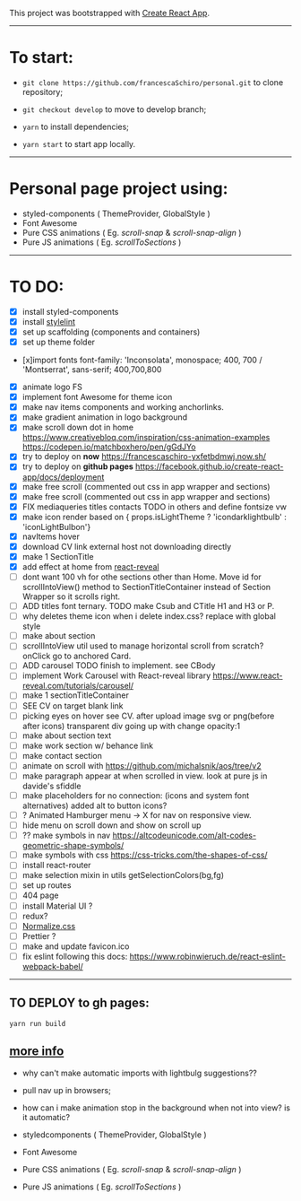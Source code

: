 This project was bootstrapped with [Create React App](https://github.com/facebook/create-react-app).

---

# To start:

- `git clone https://github.com/francescaSchiro/personal.git` to clone repository;

- `git checkout develop` to move to develop branch;

- `yarn` to install dependencies;

- `yarn start` to start app locally.

---

# Personal page project using:

- styled-components ( ThemeProvider, GlobalStyle )
- Font Awesome
- Pure CSS animations ( Eg. _scroll-snap_ & _scroll-snap-align_ )
- Pure JS animations ( Eg. _scrollToSections_ )

---

# TO DO:

- [x] install styled-components
- [x] install [stylelint](https://github.com/styled-components/stylelint-processor-styled-components)
- [x] set up scaffolding (components and containers)
- [x] set up theme folder
- [x]import fonts font-family: 'Inconsolata', monospace; 400, 700 / 'Montserrat', sans-serif; 400,700,800
- [x] animate logo FS
- [x] implement font Awesome for theme icon
- [x] make nav items components and working anchorlinks.
- [x] make gradient animation in logo background
- [x] make scroll down dot in home https://www.creativebloq.com/inspiration/css-animation-examples https://codepen.io/matchboxhero/pen/gGdJYo
- [x] try to deploy on **now** https://francescaschiro-yxfetbdmwj.now.sh/
- [x] try to deploy on **github pages** https://facebook.github.io/create-react-app/docs/deployment
- [x] make free scroll (commented out css in app wrapper and sections)
- [x] make free scroll (commented out css in app wrapper and sections)
- [x] FIX mediaqueries titles contacts TODO in others and define fontsize vw
- [x] make icon render based on { props.isLightTheme ? 'icondarklightbulb' : 'iconLightBulbon'}
- [x] navItems hover
- [x] download CV link external host not downloading directly
- [x] make 1 SectionTitle
- [x] add  effect at home from [react-reveal](https://www.react-reveal.com/docs/props/)
- [ ] dont want 100 vh for othe sections other than Home. Move id for scrollIntoView() method to SectionTitleContainer instead of Section Wrapper so it scrolls right.
- [ ] ADD titles font ternary. TODO make Csub and CTitle H1 and H3 or P.
- [ ] why deletes theme icon when i delete index.css? replace with global style
- [ ] make about section
- [ ] scrollIntoView util used to manage horizontal scroll from scratch? onClick go to anchored Card.
- [ ] ADD carousel TODO finish to implement. see CBody
- [ ] implement Work Carousel with React-reveal library https://www.react-reveal.com/tutorials/carousel/
- [ ] make 1 sectionTitleContainer
- [ ] SEE CV on target blank link
- [ ] picking eyes on hover see CV. after upload image svg or png(before after icons) transparent div going up with change opacity:1
- [ ] make about section text
- [ ] make work section w/ behance link
- [ ] make contact section
- [ ] animate on scroll with https://github.com/michalsnik/aos/tree/v2
- [ ] make paragraph appear at when scrolled in view. look at pure js in davide's sfiddle
- [ ] make placeholders for no connection: (icons and system font alternatives) added alt to button icons?
- [ ] ? Animated Hamburger menu -> X for nav on responsive view.
- [ ] hide menu on scroll down and show on scroll up
- [ ] ?? make symbols in nav https://altcodeunicode.com/alt-codes-geometric-shape-symbols/
- [ ] make symbols with css https://css-tricks.com/the-shapes-of-css/
- [ ] install react-router
- [ ] make selection mixin in utils getSelectionColors(bg,fg)
- [ ] set up routes
- [ ] 404 page
- [ ] install Material UI ?
- [ ] redux?
- [ ] [Normalize.css](http://necolas.github.io/normalize.css/)
- [ ] Prettier ?
- [ ] make and update favicon.ico
- [ ] fix eslint following this docs: https://www.robinwieruch.de/react-eslint-webpack-babel/

---
## TO DEPLOY to gh pages:

`yarn run build`

[more info](https://facebook.github.io/create-react-app/docs/deployment)
---

- why can't make automatic imports with lightbulg suggestions??
- pull nav up in browsers;
- how can i make animation stop in the background when not into view? is it automatic?

- styledcomponents ( ThemeProvider, GlobalStyle )
- Font Awesome
- Pure CSS animations ( Eg. _scroll-snap_ & _scroll-snap-align_ )
- Pure JS animations ( Eg. _scrollToSections_ )
